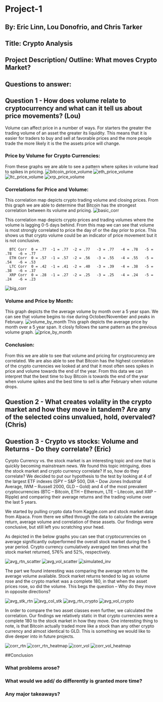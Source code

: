 # Project-1

## By: Eric Linn, Lou Donofrio, and Chris Tarker

## Title: Crypto Analysis

## Project Description/ Outline: What moves Crypto Market?

## Questions to answer:

## Question 1 - How does volume relate to cryptocurrency and what can it tell us about price movements? (Lou)
  Volume can affect price in a number of ways. For starters the greater the trading volume of an asset the greater its liquidity. This means that it is easier for traders to buy and sell at favorable prices and the more people trade the more likely it is the the assets price will change. 
### Price by Volume for Crypto Currencies:
  From these graphs we are able to see a pattern where spikes in volume lead to spikes in pricing.
![bitcoin_price_volume](https://user-images.githubusercontent.com/78940231/114241388-1052d300-9957-11eb-916e-37b59650cce2.png)
![eth_price_volume](https://user-images.githubusercontent.com/78940231/114241396-12b52d00-9957-11eb-91c1-e2e2608c7db5.png)
![ltc_price_volume](https://user-images.githubusercontent.com/78940231/114241405-15178700-9957-11eb-90dd-cceb4d3e0eb8.png)
![xrp_price_volume](https://user-images.githubusercontent.com/78940231/114241427-1a74d180-9957-11eb-8ec4-c67db96591e5.png)
  
### Correlations for Price and Volume:
  This correlation map depicts crypto trading volume and closing prices. From this graph we are able to determine that Bitcoin has the strongest correlation between its volume and pricing. 
![basic_corr](https://user-images.githubusercontent.com/78940231/114241432-1e085880-9957-11eb-8882-d72da18ed0e6.png)
 
 This correlation map depicts crypto prices and trading volumes where the volume is lagging 0-5 days behind. From this map we can see that volume is most strongly correlated to price the day of or the day prior to price. This shows us that crypto volume could be an indicator of price movement but it is not conclusive. 
     
      BTC Corr  0 = .77  -1 = .77  -2 = .77   -3 = .77   -4 = .78   -5 = .78   -6 = .77
      ETH Corr  0 = .57  -1 = .57  -2 = .56   -3 = .55   -4 = .55   -5 = .54   -6 = .53
      LTC Corr  0 = .42  -1 = .41  -2 = .40   -3 = .39   -4 = .38   -5 = .38   -6 = .37
      XRP Corr  0 = .28  -1 = .27  -2 = .25   -3 = .25   -4 = .24   -5 = .24   -6 = .23
![big_corr](https://user-images.githubusercontent.com/78940231/114241519-41cb9e80-9957-11eb-8a02-966bd5fc3312.png)
### Volume and Price by Month:
  This graph depicts the the average volume by month over a 5 year span. We can see that volume begins to rise during October/November and peaks in February. 
![volume_by_month](https://user-images.githubusercontent.com/78940231/114241532-44c68f00-9957-11eb-9eb8-3321d14a719e.png)
  This graph depicts the average price by month over a 5 year span. It closly follows the same pattern as the previous volume graph. 
![price_by_month](https://user-images.githubusercontent.com/78940231/114241536-46905280-9957-11eb-9206-283d5d1d0f06.png)

### Conclusion: 
  From this we are able to see that volume and pricing for cryptocurency are correlated. We are also able to see that Bitcoin has the highest correlation of the crypto currencies we looked at and that it most often sees spikes in price and volume towards the end of the year. From this data we can interpret that the best time to buy Bitcoin is towards the end of the year when volume spikes and the best time to sell is after February when volume drops. 

## Question 2 - What creates volality in the crypto market and how they move in tandem? Are any of the selected coins unvalued, hold, overvaled? (Chris)

## Question 3 - Crypto vs stocks: Volume and Returns - Do they correlate? (Eric)

Cyrpto Currency vs. the stock market is an interesting topic and one that is quickly becoming mainstream news. We found this topic intriguing, does the stock market and crypto currency correlate? If so, how do they correlate? We decided to put our hypothesis to the test by looking at 4 of the largest ETF indexes (SPY – S&P 500, DIA – Dow Jones Industrial Average, IWM – Russell 2000, GLD – Gold) and 4 of the most prevalent cryptocurrencies (BTC – Bitcoin, ETH – Ethereum, LTE – Litecoin, and XRP – Ripple) and comparing their average returns and the trading volume over the last 5 years. 


We started by pulling crypto data from Kaggle.com and stock market data from Alpaca. From there we sifted through the data to calculate the average return, average volume and correlation of these assets. Our findings were conclusive, but still left you scratching your head. 


As depicted in the below graphs you can see that cryptocurrencies on average significantly outperformed the overall stock market during the 5 year period. Crypto currency cumulatively averaged ten times what the stock market returned, 576% and 52%, respectively.


![avg_rtn_scatter](PNG/avg_rtn_scatter.PNG)
![avg_vol_scatter](PNG/avg_vol_scatter.PNG)
![simulated_inv](PNG/simulated_inv.PNG)


The part we found interesting was comparing the average return to the  average volume available. Stock market returns tended to lag as volume rose and the crypto market was a complete 180, in that when the asset prices rose, so did the volume. This begs the question – Why do they move in opposite directions?


![avg_stk_rtn](PNG/avg_stk_rtn.PNG)
![avg_col_stk](PNG/avg_vol_stk.PNG)
![avg_rtn_crypto](PNG/avg_rtn_crypto.PNG)
![avg_vol_crypto](PNG/avg_vol_crypto.PNG)


In order to compare the two asset classes even further, we calculated the correlation. Our findings we relatively static in that crypto currencies were a complete 180 to the stock market in how they move. One interesting thing to note, is that Bitcoin actually traded more like a stock than any other crypto currency and almost identical to GLD. This is something we would like to dive deeper into in future projects.


![corr_rtn](PNG/corr_rtn.PNG)
![corr_rtn_heatmap](PNG/corr_rtn_heatmap.PNG)
![corr_vol](PNG/corr_vol.PNG)
![corr_vol_heatmap](PNG/corr_vol_heatmap.PNG)

##Conclusion

### What problems arose?

### What would we add/ do differently is granted more time? 

### Any major takeaways?
